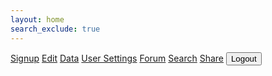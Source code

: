 ```yaml
---
layout: home
search_exclude: true
---
```


<html lang="en">
<head>
    <meta charset="UTF-8">
    <meta name="viewport" content="width=device-width, initial-scale=1.0">
    <title>Navigation Bar</title>
    <link rel="stylesheet" href="frontcasts-styling.scss">
</head>
<body>

<nav>
    <a href="http://127.0.0.1:4100/frontcasts/signup">Signup</a>
    <a href="http://127.0.0.1:4100/frontcasts/edit">Edit</a>
    <a href="http://127.0.0.1:4100/frontcasts/data">Data</a>
    <a href="http://127.0.0.1:4100/frontcasts/settings">User Settings</a>
    <a href="http://127.0.0.1:4100/frontcasts/image.html">Forum</a>
    <a href="http://127.0.0.1:4100/frontcasts/search.html">Search</a>
    <a href="http://127.0.0.1:4100/frontcasts/image">Share</a>
    <button class = "logoutbutton" onclick="eraseCookie()">Logout</button>
</nav>

<!-- Your page content goes here -->

<script>
    function eraseCookie() {   
        document.cookie = 'jwt=; Max-Age=0; path=/; domain=' + location.hostname;
        console.log(document.cookie) 
        window.location.reload()
    }

    // Function to get the cookie value by name
    function getCookie(name) {
        var match = document.cookie.match(RegExp('(?:^|;\\s*)' + name + '=([^;]*)')); 
        return match ? match[1] : null;
    }

    // Check if the JWT cookie exists on page load
    addEventListener("load", (event) => {
        console.log(getCookie("jwt"))
        if(getCookie("jwt")){
            return
        }
        else {
            window.location.href = "http://127.0.0.1:4100/frontcasts/login.html"
        }
    })

    // Retrieve and apply theme preference from local storage
    document.addEventListener('DOMContentLoaded', function() {
        const currentTheme = localStorage.getItem('theme') || 'light'; // Default to 'light' theme if no preference is found
        document.body.classList.toggle('dark-theme', currentTheme === 'dark');
    });
</script>

</body>
</html>
